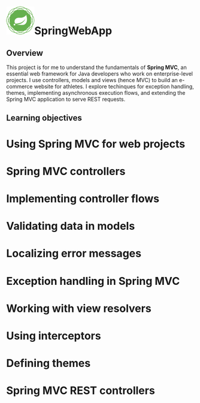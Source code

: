 # <img src="Assets/spring-framework.png" width=75>SpringWebApp

## Overview
This project is for me to understand the fundamentals of **Spring MVC**, an essential web framework for Java developers who work on enterprise-level projects. I use controllers, models and views (hence MVC) to build an e-commerce website for athletes. I explore techinques for exception handling, themes, implementing asynchronous execution flows, and extending the Spring MVC application to serve REST requests. 

## Learning objectives 
  # Using Spring MVC for web projects 
  # Spring MVC controllers 
  # Implementing controller flows 
  # Validating data in models 
  # Localizing error messages 
  # Exception handling in Spring MVC 
  # Working with view resolvers 
  # Using interceptors 
  # Defining themes 
  # Spring MVC REST controllers
